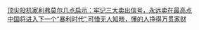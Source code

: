   
[顶尖投机家利弗莫尔几点启示：牢记三大卖出信号，永远卖在最高点](http://www.dianyue.me/archives/462/nt442xzj12tladan/)  
[中国将进入下一个“暴利时代”,可惜无人知晓，懂的人挣得万贯家财](http://www.dianyue.me/archives/301/c5ydp8gu0vecu2dh/)